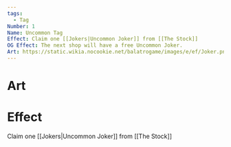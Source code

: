 ```yaml
---
tags:
  - Tag
Number: 1
Name: Uncommon Tag
Effect: Claim one [[Jokers|Uncommon Joker]] from [[The Stock]]
OG Effect: The next shop will have a free Uncommon Joker.
Art: https://static.wikia.nocookie.net/balatrogame/images/e/ef/Joker.png/revision/latest?cb=20230925003651
---
```

# Art
# Effect
Claim one [[Jokers|Uncommon Joker]] from [[The Stock]]